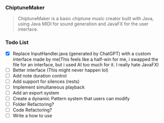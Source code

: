 ### ChiptuneMaker
>ChiptuneMaker is a basic chiptune music creator built with Java, using Java MIDI for sound generation and JavaFX for the user interface.



### Todo List

- [x] Replace InputHandler.java (generated by ChatGPT) with a custom interface made by me(This feels like a half-win for me, i swapped the file for an interface, but i used AI too much for it. I really hate JavaFX)
- [ ] Better interface (This might never happen lol)
- [ ] Add note duration control
- [ ] Add support for silences (rests)
- [ ] Implement simultaneous playback
- [ ] Add an export system
- [ ] Create a dynamic Pattern system that users can modify
- [ ] Folder Refactoring?
- [ ] Code Refactoring?
- [ ] Write a how to use